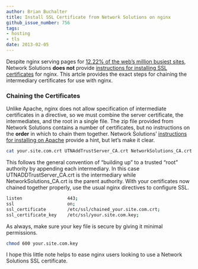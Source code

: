 ```yaml
---
author: Brian Buchalter
title: Install SSL Certificate from Network Solutions on nginx
github_issue_number: 756
tags:
- hosting
- tls
date: 2013-02-05
---
```


Despite nginx serving pages for [12.22% of the web’s million busiest sites](https://news.netcraft.com/archives/2012/11/01/november-2012-web-server-survey.html), Network Solutions **does not** provide [instructions for installing SSL certificates](https://www.networksolutions.com/support/nsprotect-secure-ssl-topics/) for nginx. This artcle provides the exact steps for chaining the intermediary certificates for use with nginx.

### Chaining the Certificates

Unlike Apache, nginx does not allow specification of intermediate certificates in a directive, so we must combine the server certificate, the intermediates, and the root in a single file. The zip file provided from Network Solutions contains a number of certificates, but no instructions on the **order** in which to chain them together. Network Solutions’ [instructions for installing on Apache](https://www.networksolutions.com/support/installation-of-an-ev-ssl-certificate-on-apache-mod-ssl-openssl/) provide a hint, but let’s make it clear.

```bash
cat your.site.com.crt UTNAddTrustServer_CA.crt NetworkSolutions_CA.crt > chained_your.site.com.crt
```

This follows the general convention of “building up” to a trusted “root” authority by appending each intermediary. In this case UTNADDTrustServer_CA.crt is the intermediary while NetworkSolutions_CA.crt is the parent authority. With your certificates now chained together properly, use the usual nginx directives to configure SSL.

```bash
listen                 443;
ssl                    on;
ssl_certificate        /etc/ssl/chained_your.site.com.crt;
ssl_certificate_key    /etc/ssl/your.site.com.key;
```

As always, make sure your key file is secure by giving it minimal permissions.

```bash
chmod 600 your.site.com.key
```

I hope this little note helps to ease nginx users looking to use a Network Solutions SSL certificate.

